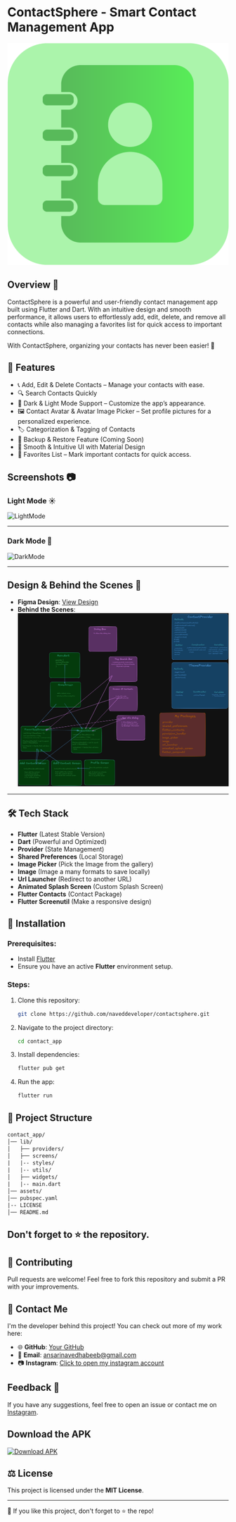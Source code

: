 # ContactSphere - Smart Contact Management App

![App Logo](assets/img/splashicon.png)

## Overview 📙

ContactSphere is a powerful and user-friendly contact management app built using Flutter and Dart. With an intuitive design and smooth performance, it allows users to effortlessly add, edit, delete, and remove all contacts while also managing a favorites list for quick access to important connections.

With ContactSphere, organizing your contacts has never been easier! 🚀

## 🌟 Features

- 📞 Add, Edit & Delete Contacts – Manage your contacts with ease.
- 🔍 Search Contacts Quickly
- 🌙 Dark & Light Mode Support – Customize the app’s appearance.
- 🖼️ Contact Avatar & Avatar Image Picker – Set profile pictures for a personalized experience.
- 🏷️ Categorization & Tagging of Contacts
- 📂 Backup & Restore Feature (Coming Soon)
- 🎨 Smooth & Intuitive UI with Material Design
- 📃 Favorites List – Mark important contacts for quick access.

## Screenshots 📷

### Light Mode ☀

<!-- Add 3d Light Mode Mockup -->

![LightMode](assets/img/contactspherelightanimation.gif)

---

### Dark Mode 🌙

<!-- Add 3d Dark Mode Mockup -->

![DarkMode](assets/img/contactspheredarkanimation.gif)

---

## Design & Behind the Scenes 🎨

- **Figma Design**: [View Design](https://www.figma.com/design/gbadI6FPuoFFFyZykVoBbj/ContactApp-Mobile?node-id=0-1&p=f&t=02IW2HtSjPRmBMli-0)
- **Behind the Scenes**: ![Behind the Scenes](assets/img/contactspherebtsimage.png)

---

## 🛠️ Tech Stack

- **Flutter** (Latest Stable Version)
- **Dart** (Powerful and Optimized)
- **Provider** (State Management)
- **Shared Preferences** (Local Storage)
- **Image Picker** (Pick the Image from the gallery)
- **Image** (Image a many formats to save locally)
- **Url Launcher** (Redirect to another URL)
- **Animated Splash Screen** (Custom Splash Screen)
- **Flutter Contacts** (Contact Package)
- **Flutter Screenutil** (Make a responsive design)

## 🚀 Installation

### Prerequisites:

- Install [Flutter](https://flutter.dev/docs/get-started/install)
- Ensure you have an active **Flutter** environment setup.

### Steps:

1. Clone this repository:
   ```bash
   git clone https://github.com/naveddeveloper/contactsphere.git
   ```
2. Navigate to the project directory:
   ```bash
   cd contact_app
   ```
3. Install dependencies:
   ```bash
   flutter pub get
   ```
4. Run the app:
   ```bash
   flutter run
   ```

## 📂 Project Structure

```
contact_app/
│── lib/
│   ├── providers/
│   ├── screens/
|   |-- styles/
|   |-- utils/
│   ├── widgets/
|   |-- main.dart
│── assets/
│── pubspec.yaml
|-- LICENSE
│── README.md
```

## Don't forget to :star: the repository.

## 🤝 Contributing

Pull requests are welcome! Feel free to fork this repository and submit a PR with your improvements.

## 📧 Contact Me

I'm the developer behind this project! You can check out more of my work here:

- 🌐 **GitHub**: [Your GitHub](https://github.com/naveddeveloper)
- 📩 **Email**: ansarinavedhabeeb@gmail.com
- 📷 **Instagram**: [Click to open my instagram account](https://instagram.com/naveddeveloper)

## Feedback 💬

If you have any suggestions, feel free to open an issue or contact me on [Instagram](https://www.instagram.com/naveddeveloper).

## Download the APK

[![Download APK](https://img.shields.io/badge/Download-APK-blue?style=for-the-badge&logo=android)](http://drive.google.com/uc?id=1Mfw4bdPZYo3NsLhLBm5oL7CibrPPNaY6&export=download)

## ⚖️ License

This project is licensed under the **MIT License**.

---

🌟 If you like this project, don't forget to ⭐ the repo!
